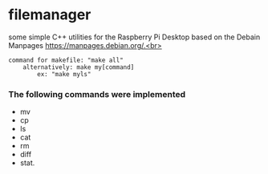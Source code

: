 # filemanager
some simple C++ utilities for the Raspberry Pi Desktop based on the Debain Manpages https://manpages.debian.org/.<br>

    command for makefile: "make all"
        alternatively: make my[command]
            ex: "make myls"
                          
### The following commands were implemented
* mv
* cp
* ls
* cat
* rm
* diff
* stat.
